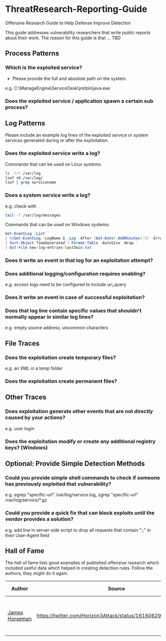# ThreatResearch-Reporting-Guide

Offensive Research Guide to Help Defense Improve Detection

This guide addresses vulnerability researchers that write public reports about their work. The reason for this guide is that ... TBD

## Process Patterns

### Which is the exploited service?

- Please provide the full and absolute path on the system.

e.g. C:\ManageEngine\ServiceDesk\jre\bin\java.exe

### Does the exploited service / application spawn a certain sub process? 

## Log Patterns

Please include an example log lines of the exploited service or system services generated during or after the exploitation.

### Does the exploited service write a log?

Commands that can be used on Linux systems:

```bash
ls -lrt /var/log
lsof +D /var/log/ 
lsof | grep servicename
```
 
### Does a system service write a log?

e.g. check with 

```bash
tail -f /var/log/messages
```

Commands that can be used on Windows systems:
 
```powershell
Get-EventLog -List `
| %{Get-EventLog -LogName $_.Log -After (Get-Date).AddMinutes(-5) -ErrorAction Ignore} `
| Sort-Object TimeGenerated | Format-Table -AutoSize -Wrap `
| Out-File new-log-entries-last5min.txt
```



### Does it write an event in that log for an exploitation attempt?

### Does additional logging/configuration requires enabling?

e.g. access logs need to be configured to include uri_query

### Does it write an event in case of successful exploitation?

### Does that log line contain specific values that shouldn't normally appear in similar log lines?

e.g. empty source address, uncommon characters

## File Traces

### Does the exploitation create temporary files?

e.g. an XML in a temp folder



### Does the exploitation create permanent files? 

## Other Traces

### Does exploitation generate other events that are not directly caused by your actions?

e.g. user login

### Does the exploitation modify or create any additional registry keys? (Windows)

## Optional: Provide Simple Detection Methods

### Could you provide simple shell commands to check if someone has previously exploited that vulnerability?

e.g. egrep "specific-url" /var/log/service.log, zgrep "specific-url" /var/log/service/*.gz
  
### Could you provide a quick fix that can block exploits until the vendor provides a solution?

e.g. add line in server-side script to drop all requests that contain ":;" in their User-Agent field
  

## Hall of Fame

The hall of fame lists good examples of published offensive research which included useful data which helped in creating detection rules. Follow the authors, they might do it again.

| Author | Source | Resulting Rules |
|---|---|---|
| [James Horseman](https://twitter.com/JamesHorseman2) | <https://twitter.com/Horizon3Attack/status/1616062915097886732>  | [Manage Engine Java Suspicious Sub Process](https://github.com/SigmaHQ/sigma/blob/master/rules/windows/process_creation/proc_creation_win_susp_manageengine_pattern.yml)